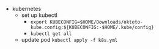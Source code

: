 * kubernetes
  * set up kubectl
    * `export KUBECONFIG=$HOME/Downloads/okteto-kube.config:${KUBECONFIG:-$HOME/.kube/config}`
    * `kubectl get all`
  * update pod `kubectl apply -f k8s.yml`